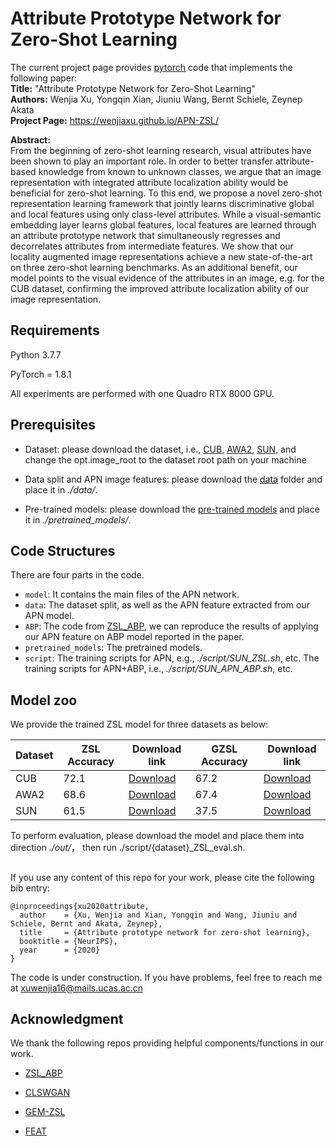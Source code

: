 # Attribute Prototype Network for Zero-Shot Learning

The current project page provides [pytorch](http://pytorch.org/) code that implements the following paper:   
**Title:**      "Attribute Prototype Network for Zero-Shot Learning"    
**Authors:**     Wenjia Xu, Yongqin Xian, Jiuniu Wang, Bernt Schiele, Zeynep Akata    
**Project Page:**  https://wenjiaxu.github.io/APN-ZSL/          


**Abstract:**  
From the beginning of zero-shot learning research, visual attributes have been shown to play an important role. In order to better transfer attribute-based knowledge from known to unknown classes, we argue that an image representation with integrated attribute localization ability would be beneficial for zero-shot learning.
To this end, we propose a novel zero-shot representation learning framework that jointly learns discriminative global and local features using only class-level attributes. While a visual-semantic embedding layer learns global features, local features are learned through an attribute prototype network that simultaneously regresses and decorrelates attributes from intermediate features. We show that our locality augmented image representations achieve a new state-of-the-art on three zero-shot learning benchmarks. As an additional benefit, our model points to the visual evidence of the attributes in an image, e.g. for the CUB dataset, confirming the improved attribute localization ability of our image representation. 

## Requirements
Python 3.7.7

PyTorch = 1.8.1

All experiments are performed with one Quadro RTX 8000 GPU.

## Prerequisites


- Dataset: please download the dataset, i.e., [CUB](http://www.vision.caltech.edu/visipedia/CUB-200-2011.html), [AWA2](https://cvml.ist.ac.at/AwA2/), [SUN](https://groups.csail.mit.edu/vision/SUN/hierarchy.html), and change the opt.image_root to the dataset root path on your machine
  
- Data split and APN image features: please download the [data](https://drive.google.com/file/d/1bCZ28zJZNzsRjlHxH_vh2-9d7Ln1GgjE/view?usp=sharing) folder and place it in *./data/*.

- Pre-trained models: please download the [pre-trained models](https://drive.google.com/file/d/1c5scuU0kZS5a9Rz3kf5T0UweCvOpGsh2/view?usp=sharing) and place it in *./pretrained_models/*.

## Code Structures
There are four parts in the code.
 - `model`: It contains the main files of the APN network.
 - `data`: The dataset split, as well as the APN feature extracted from our APN model.
 - `ABP`: The code from [ZSL_ABP](https://github.com/EthanZhu90/ZSL_ABP), we can reproduce the results of applying our APN feature on ABP model reported in the paper.
 - `pretrained_models`: The pretrained models.
 - `script`: The training scripts for APN, e.g., *./script/SUN_ZSL.sh*, etc. The training scripts for APN+ABP, i.e., *./script/SUN_APN_ABP.sh*, etc.

## Model zoo

We provide the trained ZSL model for three datasets as below:

 Dataset          | ZSL Accuracy   |  Download link | GZSL Accuracy |  Download link | 
 |  ----  | ----  | ----  | ----  | ----  |
| CUB          | 72.1                 |[Download](https://drive.google.com/file/d/1hPWNtbprwgrFlZmsauOV0mP0RCvekabA/view?usp=sharing) | 67.2 | [Download](https://drive.google.com/file/d/1mWxTwxWq1Nxt_c1XxA0isI7Tx4zVAH5A/view?usp=sharing)
| AWA2          | 68.6                 |[Download](https://drive.google.com/file/d/1ROau8p_si1qYhr5_gxdaIr_olen-DQp9/view?usp=sharing) | 67.4| [Download](https://drive.google.com/file/d/1_B4HyfQRyGw2KSZ_CIv8mBnEFlK5NRm7/view?usp=sharing)
| SUN          | 61.5                 |[Download](https://drive.google.com/file/d/1H-zB05WmfZytXDkdrptRLz-r--6Ta8dS/view?usp=sharing) |37.5| [Download](https://drive.google.com/file/d/1cRBv66A_YQUMqjexVOKF3_q3sgfLm62S/view?usp=sharing)

To perform evaluation, please download the model and place them into direction *./out/*， then run ./script/{dataset}_ZSL_eval.sh. 

##

If you use any content of this repo for your work, please cite the following bib entry:

    @inproceedings{xu2020attribute,
      author    = {Xu, Wenjia and Xian, Yongqin and Wang, Jiuniu and Schiele, Bernt and Akata, Zeynep},
      title     = {Attribute prototype network for zero-shot learning},
      booktitle = {NeurIPS},
      year      = {2020}
    }

The code is under construction. If you have problems, feel free to reach me at xuwenjia16@mails.ucas.ac.cn

## Acknowledgment
We thank the following repos providing helpful components/functions in our work.
- [ZSL_ABP](https://github.com/EthanZhu90/ZSL_ABP)

- [CLSWGAN](https://www.mpi-inf.mpg.de/departments/computer-vision-and-machine-learning/research/zero-shot-learning/feature-generating-networks-for-zero-shot-learning)

- [GEM-ZSL](https://github.com/osierboy/GEM-ZSL)

- [FEAT](https://github.com/Sha-Lab/FEAT)
